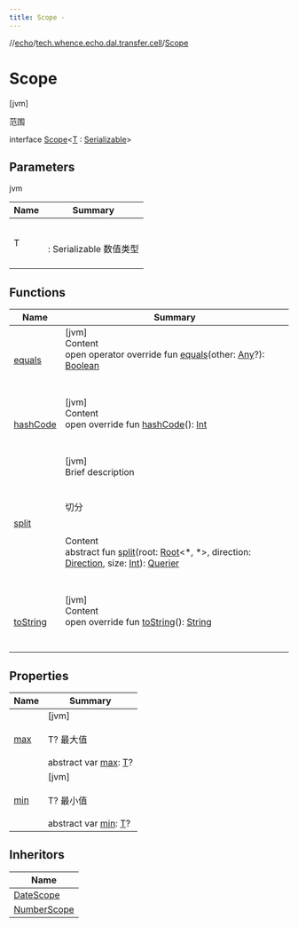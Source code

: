 ```yaml
---
title: Scope -
---
```

//[echo](../../index.md)/[tech.whence.echo.dal.transfer.cell](../index.md)/[Scope](index.md)



# Scope  
 [jvm] 

范围

interface [Scope](index.md)<[T](index.md) : [Serializable](https://docs.oracle.com/javase/8/docs/api/java/io/Serializable.html)>   


## Parameters  
  
jvm  
  
|  Name|  Summary| 
|---|---|
| T| <br><br>: Serializable 数值类型<br><br>
  


## Functions  
  
|  Name|  Summary| 
|---|---|
| [equals](../../tech.whence.echo.webclient.response.exception/-response-unrecognized-exception/index.md#kotlin/Any/equals/#kotlin.Any?/PointingToDeclaration/)| [jvm]  <br>Content  <br>open operator override fun [equals](../../tech.whence.echo.webclient.response.exception/-response-unrecognized-exception/index.md#kotlin/Any/equals/#kotlin.Any?/PointingToDeclaration/)(other: [Any](https://kotlinlang.org/api/latest/jvm/stdlib/kotlin/-any/index.html)?): [Boolean](https://kotlinlang.org/api/latest/jvm/stdlib/kotlin/-boolean/index.html)  <br><br><br>
| [hashCode](../../tech.whence.echo.webclient.response.exception/-response-unrecognized-exception/index.md#kotlin/Any/hashCode/#/PointingToDeclaration/)| [jvm]  <br>Content  <br>open override fun [hashCode](../../tech.whence.echo.webclient.response.exception/-response-unrecognized-exception/index.md#kotlin/Any/hashCode/#/PointingToDeclaration/)(): [Int](https://kotlinlang.org/api/latest/jvm/stdlib/kotlin/-int/index.html)  <br><br><br>
| [split](split.md)| [jvm]  <br>Brief description  <br><br><br>切分<br><br>  <br>Content  <br>abstract fun [split](split.md)(root: [Root](../../tech.whence.echo.dal.transfer.node/-root/index.md)<*, *>, direction: [Direction](../../tech.whence.echo.dal.transfer.node/-direction/index.md), size: [Int](https://kotlinlang.org/api/latest/jvm/stdlib/kotlin/-int/index.html)): [Querier](../-querier/index.md)  <br><br><br>
| [toString](../../tech.whence.echo.webclient.response.exception/-response-unrecognized-exception/index.md#kotlin/Any/toString/#/PointingToDeclaration/)| [jvm]  <br>Content  <br>open override fun [toString](../../tech.whence.echo.webclient.response.exception/-response-unrecognized-exception/index.md#kotlin/Any/toString/#/PointingToDeclaration/)(): [String](https://kotlinlang.org/api/latest/jvm/stdlib/kotlin/-string/index.html)  <br><br><br>


## Properties  
  
|  Name|  Summary| 
|---|---|
| [max](index.md#tech.whence.echo.dal.transfer.scope/Scope/max/#/PointingToDeclaration/)|  [jvm] <br><br>T? 最大值<br><br>abstract var [max](index.md#tech.whence.echo.dal.transfer.scope/Scope/max/#/PointingToDeclaration/): [T](index.md)?   <br>
| [min](index.md#tech.whence.echo.dal.transfer.scope/Scope/min/#/PointingToDeclaration/)|  [jvm] <br><br>T? 最小值<br><br>abstract var [min](index.md#tech.whence.echo.dal.transfer.scope/Scope/min/#/PointingToDeclaration/): [T](index.md)?   <br>


## Inheritors  
  
|  Name| 
|---|
| [DateScope](../-date-scope/index.md)
| [NumberScope](../-number-scope/index.md)

